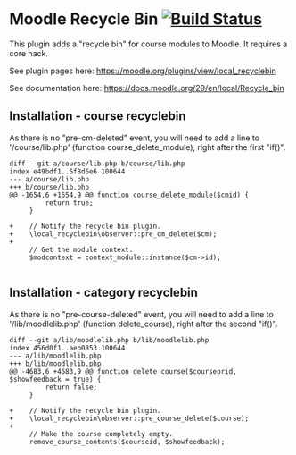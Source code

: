 # Moodle Recycle Bin [![Build Status](https://travis-ci.org/unikent/moodle-local_recyclebin.svg)](https://travis-ci.org/unikent/moodle-local_recyclebin)
This plugin adds a "recycle bin" for course modules to Moodle.
It requires a core hack.

See plugin pages here: https://moodle.org/plugins/view/local_recyclebin

See documentation here: https://docs.moodle.org/29/en/local/Recycle_bin

## Installation - course recyclebin
As there is no "pre-cm-deleted" event, you will need to add a line to '/course/lib.php' (function course_delete_module), right after the first "if()".
```
diff --git a/course/lib.php b/course/lib.php
index e49bdf1..5f8d6e6 100644
--- a/course/lib.php
+++ b/course/lib.php
@@ -1654,6 +1654,9 @@ function course_delete_module($cmid) {
         return true;
     }
 
+    // Notify the recycle bin plugin.
+    \local_recyclebin\observer::pre_cm_delete($cm);
+
     // Get the module context.
     $modcontext = context_module::instance($cm->id);
 
```

## Installation - category recyclebin
As there is no "pre-course-deleted" event, you will need to add a line to '/lib/moodlelib.php' (function delete_course), right after the second "if()".
```
diff --git a/lib/moodlelib.php b/lib/moodlelib.php
index 456d0f1..aeb0853 100644
--- a/lib/moodlelib.php
+++ b/lib/moodlelib.php
@@ -4683,6 +4683,9 @@ function delete_course($courseorid, $showfeedback = true) {
         return false;
     }
 
+    // Notify the recycle bin plugin.
+    \local_recyclebin\observer::pre_course_delete($course);
+
     // Make the course completely empty.
     remove_course_contents($courseid, $showfeedback);
 
```
